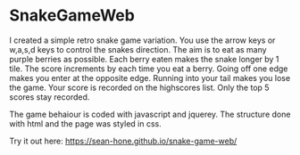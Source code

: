 # SnakeGameWeb

I created a simple retro snake game variation. You use the arrow keys or w,a,s,d keys to control the snakes direction.
The aim is to eat as many purple berries as possible. Each berry eaten makes the snake longer by 1 tile. The score 
increments by each time you eat a berry. Going off one edge makes you enter at the opposite edge. Running into your
tail makes you lose the game. Your score is recorded on the highscores list. Only the top 5 scores stay recorded.

The game behaiour is coded with javascript and jquerey. The structure done with html and the page was styled in css.

Try it out here:
https://sean-hone.github.io/snake-game-web/

